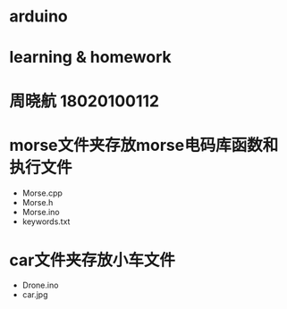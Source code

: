 # arduino
# learning & homework
# 周晓航 18020100112

# morse文件夹存放morse电码库函数和执行文件
- Morse.cpp
- Morse.h
- Morse.ino
- keywords.txt

# car文件夹存放小车文件
- Drone.ino
- car.jpg
